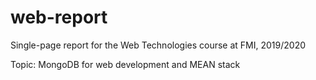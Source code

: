 # web-report

Single-page report for the Web Technologies course at FMI, 2019/2020

Topic: MongoDB for web development and MEAN stack
